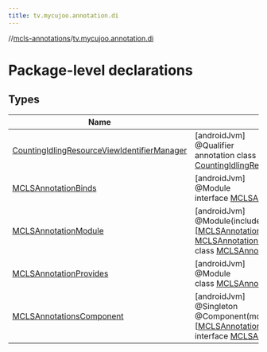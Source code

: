 ```yaml
---
title: tv.mycujoo.annotation.di
---
```

//[mcls-annotations](../../index.html)/[tv.mycujoo.annotation.di](index.html)



# Package-level declarations



## Types


| Name | Summary |
|---|---|
| [CountingIdlingResourceViewIdentifierManager](-counting-idling-resource-view-identifier-manager/index.html) | [androidJvm]<br>@Qualifier<br>annotation class [CountingIdlingResourceViewIdentifierManager](-counting-idling-resource-view-identifier-manager/index.html) |
| [MCLSAnnotationBinds](-m-c-l-s-annotation-binds/index.html) | [androidJvm]<br>@Module<br>interface [MCLSAnnotationBinds](-m-c-l-s-annotation-binds/index.html) |
| [MCLSAnnotationModule](-m-c-l-s-annotation-module/index.html) | [androidJvm]<br>@Module(includes = [[MCLSAnnotationBinds::class](-m-c-l-s-annotation-binds/index.html), [MCLSAnnotationProvides::class](-m-c-l-s-annotation-provides/index.html)])<br>class [MCLSAnnotationModule](-m-c-l-s-annotation-module/index.html) |
| [MCLSAnnotationProvides](-m-c-l-s-annotation-provides/index.html) | [androidJvm]<br>@Module<br>class [MCLSAnnotationProvides](-m-c-l-s-annotation-provides/index.html) |
| [MCLSAnnotationsComponent](-m-c-l-s-annotations-component/index.html) | [androidJvm]<br>@Singleton<br>@Component(modules = [[MCLSAnnotationModule::class](-m-c-l-s-annotation-module/index.html)])<br>interface [MCLSAnnotationsComponent](-m-c-l-s-annotations-component/index.html) |

